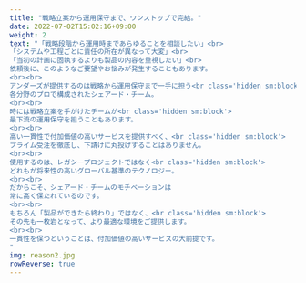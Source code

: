```yaml
---
title: "戦略立案から運用保守まで、ワンストップで完結。"
date: 2022-07-02T15:02:16+09:00
weight: 2
text: "「戦略段階から運用時まであらゆることを相談したい」<br>
「システムや工程ごとに責任の所在が異なって大変」<br>
「当初の計画に固執するよりも製品の内容を重視したい」<br>
依頼後に、このようなご要望やお悩みが発生することもあります。
<br><br>
アンダーズが提供するのは戦略から運用保守まで一手に担う<br class='hidden sm:block'>
各分野のプロで構成されたシェアード・チーム。
<br><br>
時には戦略立案を手がけたチームが<br class='hidden sm:block'> 
最下流の運用保守を担うこともあります。
<br><br>
高い一貫性で付加価値の高いサービスを提供すべく、<br class='hidden sm:block'>
プライム受注を徹底し、下請けに丸投げすることはありません。
<br><br>
使用するのは、レガシープロジェクトではなく<br class='hidden sm:block'>
どれもが将来性の高いグローバル基準のテクノロジー。
<br><br>
だからこそ、シェアード・チームのモチベーションは  
常に高く保たれているのです。
<br><br>
もちろん「製品ができたら終わり」ではなく、<br class='hidden sm:block'>
その先も一枚岩となって、より最適な環境をご提供します。
<br><br>
一貫性を保つということは、付加価値の高いサービスの大前提です。
"
img: reason2.jpg
rowReverse: true
---
```

